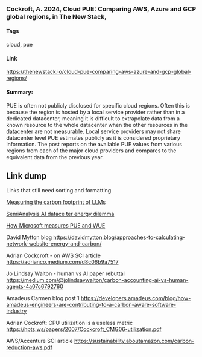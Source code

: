 

### Cockroft, A. 2024, Cloud PUE: Comparing AWS, Azure and GCP global regions, in The New Stack, 

#### Tags

cloud, pue

#### Link
https://thenewstack.io/cloud-pue-comparing-aws-azure-and-gcp-global-regions/

#### Summary:

PUE is often not publicly disclosed for specific cloud regions. Often this is because the region is hosted by a local service provider rather than in a dedicated datacenter, meaning it is difficult to extrapolate data from a known resource to the whole datacenter when the other resources in the datacenter are not measurable. Local service providers may not share datacenter level PUE estimates publicly as it is considered proprietary information. The post reports on the available PUE values from various regions from each of the major cloud providers and compares to the equivalent data from the previous year.



## Link dump

Links that still need sorting and formatting


[Measuring the carbon footprint of LLMs](https://towardsdatascience.com/how-to-estimate-and-reduce-the-carbon-footprint-of-machine-learning-models-49f24510880)

[SemiAnalysis AI datace ter energy dilemma](https://www.semianalysis.com/p/ai-datacenter-energy-dilemma-race)

[How Microsoft measures PUE and WUE](https://azure.microsoft.com/en-us/blog/how-microsoft-measures-datacenter-water-and-energy-use-to-improve-azure-cloud-sustainability/)

David Mytton blog
https://davidmytton.blog/approaches-to-calculating-network-website-energy-and-carbon/

Adrian Cockcroft - on AWS SCI article
https://adrianco.medium.com/d8c06b9a7517


Jo Lindsay Walton - human vs AI paper rebuttal
https://medium.com/@jolindsaywalton/carbon-accounting-ai-vs-human-agents-4a07c6792760


Amadeus Carmen blog post 1
https://developers.amadeus.com/blog/how-amadeus-engineers-are-contributing-to-a-carbon-aware-software-industry

Adrian Cockroft: CPU utilization is a useless metric
https://hpts.ws/papers/2007/Cockcroft_CMG06-utilization.pdf


AWS/Accenture SCI article
https://sustainability.aboutamazon.com/carbon-reduction-aws.pdf
